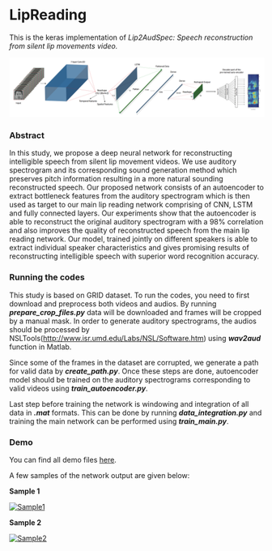 # LipReading

This is the keras implementation of *Lip2AudSpec: Speech reconstruction from silent lip movements video.* 

![Main Network](figures/Network_main.png)

### Abstract
In this study, we propose a deep neural network for reconstructing intelligible speech from silent lip movement videos. We use auditory spectrogram and its corresponding sound generation method which preserves pitch information resulting in a more natural sounding reconstructed speech. Our proposed network consists of an autoencoder to extract bottleneck features from the auditory spectrogram which is then used as target to our main lip reading network comprising of CNN, LSTM and fully connected layers. Our experiments show that the autoencoder is able to reconstruct the original auditory spectrogram with a 98% correlation and also improves the quality of reconstructed speech from the main lip reading network.
Our model, trained jointly on different speakers is able to extract individual speaker characteristics and gives promising results of reconstructing intelligible speech with superior word recognition accuracy.

### Running the codes
This study is based on GRID dataset. To run the codes, you need to first download and preprocess both videos and audios. By running **_prepare_crop_files.py_** data will be downloaded and frames will be cropped by a manual mask. In order to generate auditory spectrograms, the audios should be processed by NSLTools(http://www.isr.umd.edu/Labs/NSL/Software.htm) using **_wav2aud_** function in Matlab.

Since some of the frames in the dataset are corrupted, we generate a path for valid data by **_create_path.py_**. Once these steps are done, autoencoder model should be trained on the auditory spectrograms corresponding to valid videos using **_train_autoencoder.py_**.

Last step before training the network is windowing and integration of all data in **_.mat_** formats. This can be done by running **_data_integration.py_** and training the main network can be performed using **_train_main.py_**.

### Demo

You can find all demo files [here](demo/).

A few samples of the network output are given below:

**Sample 1**

[![Sample1](https://img.youtube.com/vi/Op7Z9KH5Fis/0.jpg)](https://youtu.be/Op7Z9KH5Fis "Sample1_s1")

**Sample 2**

[![Sample2](https://img.youtube.com/vi/O0Gfb-1lu2k/0.jpg)](https://youtu.be/O0Gfb-1lu2k "Sample2_s29")



